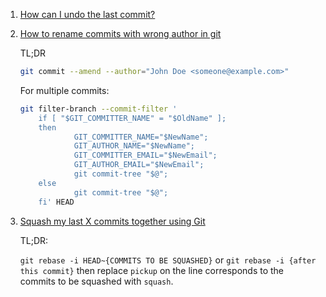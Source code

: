  1. [How can I undo the last commit?](https://www.git-tower.com/learn/git/faq/undo-last-commit/)
 2. [How to rename commits with wrong author in git](https://stackoverflow.com/questions/38133775/how-to-rename-commits-with-wrong-author-in-git)
    
    TL;DR
    
    ```bash
    git commit --amend --author="John Doe <someone@example.com>"
    ```
    
    For multiple commits:
    
    
    ```bash
    git filter-branch --commit-filter '
        if [ "$GIT_COMMITTER_NAME" = "$OldName" ];
        then
                GIT_COMMITTER_NAME="$NewName";
                GIT_AUTHOR_NAME="$NewName";
                GIT_COMMITTER_EMAIL="$NewEmail";
                GIT_AUTHOR_EMAIL="$NewEmail";
                git commit-tree "$@";
        else
                git commit-tree "$@";
        fi' HEAD
    ```
 3. [Squash my last X commits together using Git](https://stackoverflow.com/questions/5189560/squash-my-last-x-commits-together-using-git)
    
    TL;DR:
    
    `git rebase -i HEAD~{COMMITS TO BE SQUASHED}` or `git rebase -i {after this commit}` then replace `pickup` on the line corresponds to the commits to be 
    squashed with `squash`.
